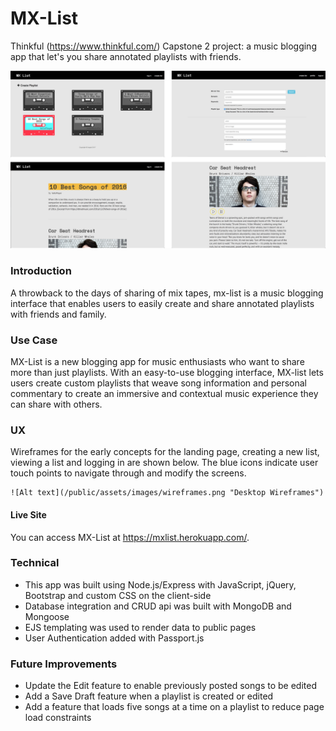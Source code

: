 # MX-List

Thinkful (https://www.thinkful.com/) Capstone 2 project: a music blogging app that let's you share annotated playlists with friends. 

![Alt text](/public/assets/images/finalScreens.png "Desktop Wireframes")

### Introduction

A throwback to the days of sharing of mix tapes, mx-list is a music blogging interface that enables users to easily create and share annotated playlists with friends and family. 

### Use Case

MX-List is a new blogging app for music enthusiasts who want to share more than just playlists. With an easy-to-use blogging interface, MX-list lets users create custom playlists that weave song information and personal commentary to create an immersive and contextual music experience they can share with others. 

### UX

Wireframes for the early concepts for the landing page, creating a new list, viewing a list and logging in are shown below. The blue icons indicate user touch points to navigate through and modify the screens.

```
![Alt text](/public/assets/images/wireframes.png "Desktop Wireframes")
```

#### Live Site

You can access MX-List at https://mxlist.herokuapp.com/.

### Technical

- This app was built using Node.js/Express with JavaScript, jQuery, Bootstrap and custom CSS on the client-side
- Database integration and CRUD api was built with MongoDB and Mongoose
- EJS templating was used to render data to public pages
- User Authentication added with Passport.js

### Future Improvements

- Update the Edit feature to enable previously posted songs to be edited
- Add a Save Draft feature when a playlist is created or edited
- Add a feature that loads five songs at a time on a playlist to reduce page load constraints